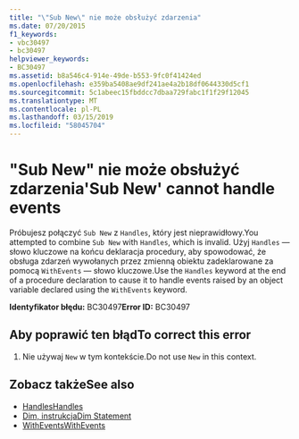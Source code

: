 ```yaml
---
title: "\"Sub New\" nie może obsłużyć zdarzenia"
ms.date: 07/20/2015
f1_keywords:
- vbc30497
- bc30497
helpviewer_keywords:
- BC30497
ms.assetid: b8a546c4-914e-49de-b553-9fc0f41424ed
ms.openlocfilehash: e359ba5408ae9df241ae4a2b18df0644330d5cf1
ms.sourcegitcommit: 5c1abeec15fbddcc7dbaa729fabc1f1f29f12045
ms.translationtype: MT
ms.contentlocale: pl-PL
ms.lasthandoff: 03/15/2019
ms.locfileid: "58045704"
---
```

# <a name="sub-new-cannot-handle-events"></a><span data-ttu-id="a592a-102">"Sub New" nie może obsłużyć zdarzenia</span><span class="sxs-lookup"><span data-stu-id="a592a-102">'Sub New' cannot handle events</span></span>
<span data-ttu-id="a592a-103">Próbujesz połączyć `Sub New` z `Handles`, który jest nieprawidłowy.</span><span class="sxs-lookup"><span data-stu-id="a592a-103">You attempted to combine `Sub New` with `Handles`, which is invalid.</span></span> <span data-ttu-id="a592a-104">Użyj `Handles` — słowo kluczowe na końcu deklaracja procedury, aby spowodować, że obsługa zdarzeń wywołanych przez zmienną obiektu zadeklarowane za pomocą `WithEvents` — słowo kluczowe.</span><span class="sxs-lookup"><span data-stu-id="a592a-104">Use the `Handles` keyword at the end of a procedure declaration to cause it to handle events raised by an object variable declared using the `WithEvents` keyword.</span></span>  
  
 <span data-ttu-id="a592a-105">**Identyfikator błędu:** BC30497</span><span class="sxs-lookup"><span data-stu-id="a592a-105">**Error ID:** BC30497</span></span>  
  
## <a name="to-correct-this-error"></a><span data-ttu-id="a592a-106">Aby poprawić ten błąd</span><span class="sxs-lookup"><span data-stu-id="a592a-106">To correct this error</span></span>  
  
1.  <span data-ttu-id="a592a-107">Nie używaj `New` w tym kontekście.</span><span class="sxs-lookup"><span data-stu-id="a592a-107">Do not use `New` in this context.</span></span>  
  
## <a name="see-also"></a><span data-ttu-id="a592a-108">Zobacz także</span><span class="sxs-lookup"><span data-stu-id="a592a-108">See also</span></span>

- [<span data-ttu-id="a592a-109">Handles</span><span class="sxs-lookup"><span data-stu-id="a592a-109">Handles</span></span>](../../visual-basic/language-reference/statements/handles-clause.md)
- [<span data-ttu-id="a592a-110">Dim, instrukcja</span><span class="sxs-lookup"><span data-stu-id="a592a-110">Dim Statement</span></span>](../../visual-basic/language-reference/statements/dim-statement.md)
- [<span data-ttu-id="a592a-111">WithEvents</span><span class="sxs-lookup"><span data-stu-id="a592a-111">WithEvents</span></span>](../../visual-basic/language-reference/modifiers/withevents.md)
